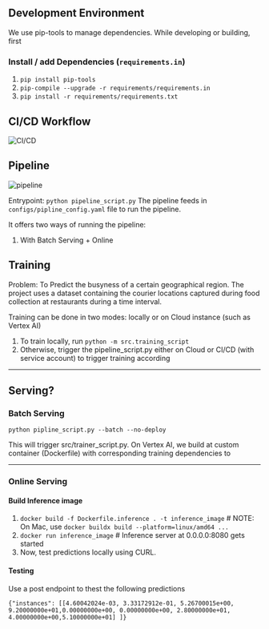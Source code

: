 
## Development Environment

We use pip-tools to manage dependencies. While developing or building, first 

### Install / add Dependencies (`requirements.in`)
1. `pip install pip-tools`
2. `pip-compile --upgrade -r requirements/requirements.in`
3. `pip install -r requirements/requirements.txt`


## CI/CD Workflow
![CI/CD ](https://github.com/vasudev-sharma/skipTheDishes_ML_challenge/blob/main/images/ci_cd.png)

## Pipeline

![pipeline](https://github.com/vasudev-sharma/skipTheDishes_ML_challenge/blob/main/images/pipeline.png)

Entrypoint: `python pipeline_script.py`
The pipeline feeds in `configs/pipline_config.yaml` file to run the pipeline.


It offers two ways of running the pipeline:
1. With Batch Serving + Online 

## Training
Problem: To Predict the busyness of a certain geographical region. The project uses a dataset containing the courier locations captured during food collection at restaurants during a time interval. 


Training can be done in two modes: locally or on Cloud instance (such as Vertex AI)

1. To train locally, run `python -m src.training_script`
2. Otherwise, trigger the pipeline_script.py either on Cloud or CI/CD (with service account) to trigger training according



---

## Serving? 

### Batch Serving 

`python pipline_script.py --batch --no-deploy`

This will trigger src/trainer_script.py. On Vertex AI, we build at custom container (Dockerfile) with corresponding training dependencies to 


--- 
### Online Serving 

####  Build Inference image
1. `docker build -f Dockerfile.inference . -t inference_image` # NOTE: On Mac, use `docker buildx build --platform=linux/amd64 ...`
2. `docker run inference_image` # Inference server at 0.0.0.0:8080 gets started
3. Now, test predictions locally using CURL.



#### Testing
Use a post endpoint to thest the following predictions
```
{"instances": [[4.60042024e-03, 3.33172912e-01, 5.26700015e+00, 9.20000000e+01,0.00000000e+00, 0.00000000e+00, 2.80000000e+01, 4.00000000e+00,5.10000000e+01] ]}
```


